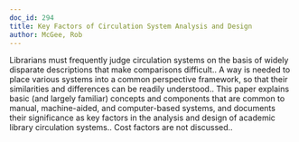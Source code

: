 ```yaml
---
doc_id: 294
title: Key Factors of Circulation System Analysis and Design
author: McGee, Rob
---
```


Librarians must frequently judge circulation systems on the basis of widely 
disparate descriptions that make comparisons difficult.. A way is needed to 
place  various systems into a common perspective framework, so that their 
similarities and differences can be readily understood.. This paper explains 
basic (and largely familiar) concepts and components that are common to manual,
machine-aided, and computer-based systems, and documents their significance as 
key factors in the analysis and design of academic library circulation systems..
Cost factors are not discussed..